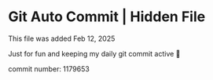 # Git Auto Commit | Hidden File

This file was added Feb 12, 2025

Just for fun and keeping my daily git commit active 🤪

commit number: 1179653
